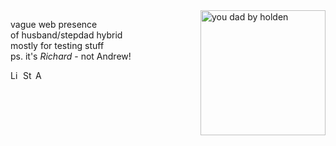 <img align="right" width="200" alt="you dad by holden" src="https://ribena75.github.io/richard.andrew/assets/img/youdad2.png">

vague web presence  
of husband/stepdad hybrid  
mostly for testing stuff  
ps. it's *Richard* - not Andrew!

<a href="https://www.linkedin.com/in/richardandrew75/"><img src="https://www.linkedin.com/favicon.ico" alt="LinkedIn" width="16px" height="16px"></a>  <a href="https://www.strava.com/athletes/43333745"><img alt="Strava" src="https://www.strava.com/favicon.ico" width="16px" height="16px"></a>  <a href="https://audax.uk/results?memId=26444"><img alt="AUK" src="https://audax.uk/favicon.ico" width="16px" height="16px"></a>